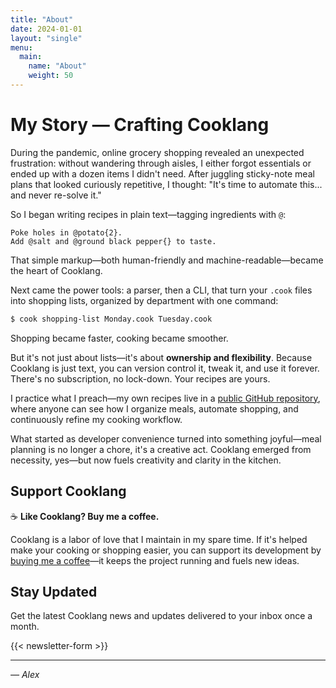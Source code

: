 ```yaml
---
title: "About"
date: 2024-01-01
layout: "single"
menu:
  main:
    name: "About"
    weight: 50
---
```


# My Story — Crafting Cooklang

During the pandemic, online grocery shopping revealed an unexpected frustration: without wandering through aisles, I either forgot essentials or ended up with a dozen items I didn't need. After juggling sticky-note meal plans that looked curiously repetitive, I thought: "It's time to automate this... and never re-solve it."

So I began writing recipes in plain text—tagging ingredients with `@`:

```cooklang
Poke holes in @potato{2}.  
Add @salt and @ground black pepper{} to taste.
```

That simple markup—both human-friendly and machine-readable—became the heart of Cooklang.

Next came the power tools: a parser, then a CLI, that turn your `.cook` files into shopping lists, organized by department with one command:

```bash
$ cook shopping-list Monday.cook Tuesday.cook
```

Shopping became faster, cooking became smoother.

But it's not just about lists—it's about **ownership and flexibility**. Because Cooklang is just text, you can version control it, tweak it, and use it forever. There's no subscription, no lock-down. Your recipes are yours.

I practice what I preach—my own recipes live in a [public GitHub repository](https://github.com/dubadub/cookbook), where anyone can see how I organize meals, automate shopping, and continuously refine my cooking workflow.

What started as developer convenience turned into something joyful—meal planning is no longer a chore, it's a creative act. Cooklang emerged from necessity, yes—but now fuels creativity and clarity in the kitchen.

## Support Cooklang

☕ **Like Cooklang? Buy me a coffee.**

Cooklang is a labor of love that I maintain in my spare time. If it's helped make your cooking or shopping easier, you can support its development by [buying me a coffee](https://www.buymeacoffee.com/dubadub)—it keeps the project running and fuels new ideas.

## Stay Updated

Get the latest Cooklang news and updates delivered to your inbox once a month.

{{< newsletter-form >}}

---

*— Alex*